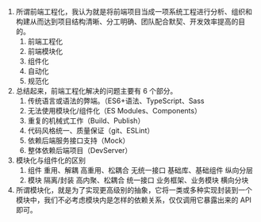1. 所谓前端工程化，我认为就是将前端项目当成一项系统工程进行分析、组织和构建从而达到项目结构清晰、分工明确、团队配合默契、开发效率提高的目的。
   1. 前端工程化
   2. 前端模块化
   3. 组件化
   4. 自动化
   5. 规范化
2. 总结起来，前端工程化解决的问题主要有 6 个部分。
   1. 传统语言或语法的弊端。（ES6+语法、TypeScript、Sass
   2. 无法使用模块化/组件化（ES Modules、Components）
   3. 重复的机械式工作（Build、Publish）
   4. 代码风格统一、质量保证（git、ESLint）
   5. 依赖后端服务接口支持（Mock）
   6. 整体依赖后端项目（DevServer）
3. 模块化与组件化的区别
   1. 组件 重用、解耦 高重用、松耦合 无统一接口 基础库、基础组件 纵向分层
   2. 模块 隔离/封装 高内聚、松耦合 统一接口 业务框架、业务模块 横向分块
4. 所谓模块化，就是为了实现更高级别的抽象，它将一类或多种实现封装到一个模块中，我们不必考虑模块内是怎样的依赖关系，仅仅调用它暴露出来的 API 即可。
